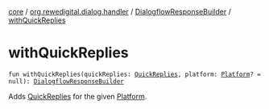 [core](../../index.md) / [org.rewedigital.dialog.handler](../index.md) / [DialogflowResponseBuilder](index.md) / [withQuickReplies](./with-quick-replies.md)

# withQuickReplies

`fun withQuickReplies(quickReplies: `[`QuickReplies`](../../org.rewedigital.dialog.model.dialogflow/-quick-replies/index.md)`, platform: `[`Platform`](../../org.rewedigital.dialog.model.dialogflow/-platform/index.md)`? = null): `[`DialogflowResponseBuilder`](index.md)

Adds [QuickReplies](../../org.rewedigital.dialog.model.dialogflow/-quick-replies/index.md) for the given [Platform](../../org.rewedigital.dialog.model.dialogflow/-platform/index.md).

